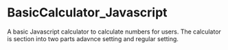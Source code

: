 # BasicCalculator_Javascript

A basic Javascript calculator to calculate numbers for users. The calculator is section into two parts adavnce setting and regular setting.
